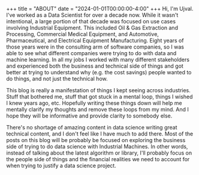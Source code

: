 
+++
title = "ABOUT"
date = "2024-01-01T00:00:00-4:00"
+++
Hi, I'm Ujval.  I've worked as a Data Scientist for over a decade now.  While it wasn't intentional, a large portion of that decade was focused on use cases involving Industrial Equipment.  This included Oil & Gas Extraction and Processing, Commercial Medical Equipment, and Automotive, Pharmaceutical, and Electrical Equipment Manufacturing.  Eight years of those years were in the consulting arm of software companies, so I was able to see what different companies were trying to do with data and machine learning.  In all my jobs I worked with many different stakeholders and experienced both the business and technical side of things and got better at trying to understand why (e.g. the cost savings) people wanted to do things, and not just the technical how.  

This blog is really a manifestation of things I kept seeing across industries.  Stuff that bothered me, stuff that got stuck in a mental loop, things I wished I knew years ago, etc.  Hopefully writing these things down will help me mentally clarify my thoughts and remove these loops from my mind.  And I hope they will be informative and provide clarity to somebody else.

There's no shortage of amazing content in data science writing great technical content, and I don't feel like I have much to add there.  Most of the posts on this blog will be probably be focused on exploring the business side of trying to do data science with Industrial Machines.  In other words, instead of talking about the latest algorithm or library, I'll probably focus on the people side of things and the financial realities we need to account for when trying to justify a data science project. 

     







